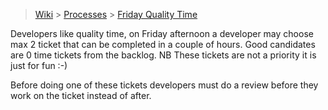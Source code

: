 > [Wiki](Home) > [Processes](Processes) > [Friday Quality Time](Friday-Quality-Time) 

Developers like quality time, on Friday afternoon a developer may choose max 2 ticket that can be completed in a couple of hours. Good candidates are 0 time tickets from the backlog. NB These tickets are not a priority it is just for fun :-)

Before doing one of these tickets developers must do a review before they work on the ticket instead of after.
